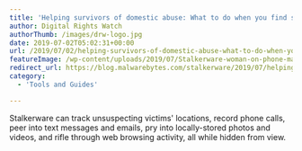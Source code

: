 ```yaml
---
title: 'Helping survivors of domestic abuse: What to do when you find stalkerware'
author: Digital Rights Watch
authorThumb: /images/drw-logo.jpg
date: 2019-07-02T05:02:31+00:00
url: /2019/07/02/helping-survivors-of-domestic-abuse-what-to-do-when-you-find-stalkerware/
featureImage: /wp-content/uploads/2019/07/Stalkerware-woman-on-phone-man-outside-car-900x506-1.jpg
redirect_url: https://blog.malwarebytes.com/stalkerware/2019/07/helping-survivors-of-domestic-abuse-what-to-do-when-you-find-stalkerware/
category:
  - 'Tools and Guides'

---
```

Stalkerware can track unsuspecting victims' locations, record phone calls, peer into text messages and emails, pry into locally-stored photos and videos, and rifle through web browsing activity, all while hidden from view.
